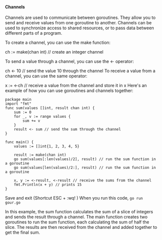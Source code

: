 #### Channels
Channels are used to communicate between goroutines. They allow you to send and receive values from one goroutine to another. Channels can be used to synchronize access to shared resources, or to pass data between different parts of a program.

To create a channel, you can use the make function:

ch := make(chan int) // create an integer channel

To send a value through a channel, you can use the <- operator:


ch <- 10 // send the value 10 through the channel
To receive a value from a channel, you can use the same operator:

x := <-ch // receive a value from the channel and store it in x
Here's an example of how you can use goroutines and channels together:

```
package main
import "fmt"
func sum(values []int, result chan int) {
    sum := 0
    for _, v := range values {
        sum += v
    }
    result <- sum // send the sum through the channel
}

func main() {
    values := []int{1, 2, 3, 4, 5}

    result := make(chan int)
    go sum(values[:len(values)/2], result) // run the sum function in a goroutine
    go sum(values[len(values)/2:], result) // run the sum function in a goroutine

    x, y := <-result, <-result // receive the sums from the channel
    fmt.Println(x + y) // prints 15
}
```
Save and exit (Shortcut ESC + :wq! )
When you run this code,
```go run gour.go```

In this example, the sum function calculates the sum of a slice of integers and sends the result through a channel. The main function creates two goroutines to run the sum function, each calculating the sum of half the slice. The results are then received from the channel and added together to get the final sum.
